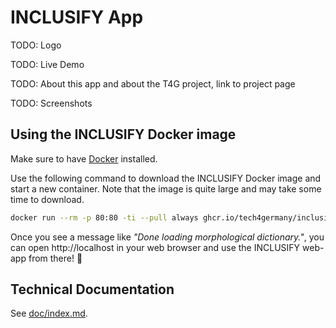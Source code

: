 # INCLUSIFY App

TODO: Logo

TODO: Live Demo

TODO: About this app and about the T4G project, link to project page

TODO: Screenshots

## Using the INCLUSIFY Docker image

Make sure to have [Docker](https://www.docker.com/) installed.

Use the following command to download the INCLUSIFY Docker image and start a new container. Note that the image is quite large and may take some time to download.

```sh
docker run --rm -p 80:80 -ti --pull always ghcr.io/tech4germany/inclusify-app:latest
```

Once you see a message like _"Done loading morphological dictionary."_, you can open http://localhost in your web browser and use the INCLUSIFY web-app from there! 🥳

## Technical Documentation

See [doc/index.md](./doc/index.md).
